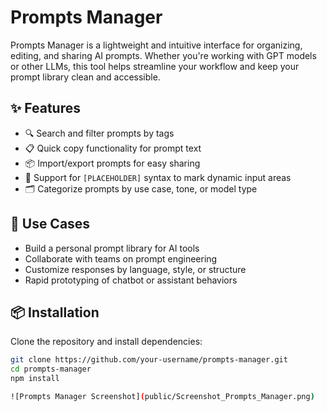 #  Prompts Manager

Prompts Manager is a lightweight and intuitive interface for organizing, editing, and sharing AI prompts. Whether you're working with GPT models or other LLMs, this tool helps streamline your workflow and keep your prompt library clean and accessible.

## ✨ Features

- 🔍 Search and filter prompts by tags
- 📋 Quick copy functionality for prompt text
- 📦 Import/export prompts for easy sharing
- 🧩 Support for `[PLACEHOLDER]` syntax to mark dynamic input areas
- 🗂️ Categorize prompts by use case, tone, or model type

## 🚀 Use Cases

- Build a personal prompt library for AI tools
- Collaborate with teams on prompt engineering
- Customize responses by language, style, or structure
- Rapid prototyping of chatbot or assistant behaviors

## 📦 Installation

Clone the repository and install dependencies:

```bash
git clone https://github.com/your-username/prompts-manager.git
cd prompts-manager
npm install

![Prompts Manager Screenshot](public/Screenshot_Prompts_Manager.png)

